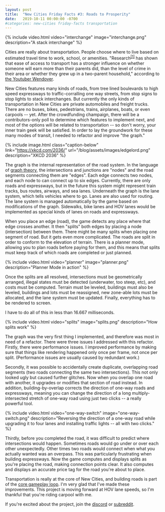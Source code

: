 ```yaml
---
layout: post
title:  "New Cities Friday Facts #3: Roads to Prosperity"
date:   2019-10-11 00:00:00 -0700
#categories: new-cities friday-facts transportation
---
```


{% include video.html video="interchange" image="interchange.png"
  description="A stack interchange" %}

Cities are really about transportation. People choose where to live based on estimated travel time to work, school, or amenities. "Research<sup>[&#91;1&#93;][1]</sup> has shown that ease of access to transport has a stronger influence on whether someone will earn more than their parents did, than the level of crime in their area or whether they grew up in a two-parent household," according to [the Youtuber Wendover].

New Cities features many kinds of roads, from tree lined boulevards to high speed expressways to traffic-corralling one way streets, from stop signs to stop lights to stack interchanges. But currently the only kinds of transportation in New Cities are private automobiles and freight trucks. There are no buses, bikes, pedestrians, trains, airplanes, boats, or even carpools -- yet. After the crowdfunding champaign, there will be a contributors-only poll to determine which features to implement next, and most of the options will be related to transportation -- so don't worry, your inner train geek will be satisfied. In order to lay the groundwork for these many modes of transit, I needed to refactor and improve "the graph."

{% include image.html class="caption-below"
  link="https://xkcd.com/2036/"
  url="/blog/assets/images/edgelord.png"
  description="XKCD 2036" %}

The graph is the internal representation of the road system. In the language of [graph theory], the intersections and junctions are "nodes" and the road segments connecting them are "edges". Each edge connects two nodes, and each node to can connect up to six edges. Currently, there are only roads and expressways, but in the future this system might represent train tracks, bus routes, airways, and sea lanes. Underneath the graph is the lane system, which tells vehicles where to go. Lanes are also used for routing. The lane system is managed automatically by the game based on modifications of the graph. Sidewalks, bike lanes and HOV lanes would be implemented as special kinds of lanes on roads and expressways.

When you place an edge (road), the game detects any place where that edge crosses another. It then "splits" both edges by placing a node (intersection) between them. There might be many splits when placing one segment of road. But it gets even more complicated. The roads are split in order to conform to the elevation of terrain. There is a planner mode, allowing you to plan roads before paying for them, and this means that splits must keep track of which roads are completed or just planned.

{% include video.html video="planner" image="planner.png"
  description="Planner Mode in action" %}

Once the splits are all resolved, intersections must be geometrically arranged, illegal states must be detected (underwater, too steep, etc), and costs must be computed. Terrain must be leveled, buildings must also be leveled, buildings and lots must be reassigned, new zone-able lots must be allocated, and the lane system must be updated. Finally, everything has to be rendered to screen.

I have to do all of this in less than 16.667 milliseconds.

{% include video.html video="splits" image="splits.png"
  description="How splits work" %}

The graph was the very first thing I implemented, and therefore was most in need of a refactor. There were three issues I addressed with this refactor. Firstly, there were performance issues. I improved performance by making sure that things like rendering happened only once per frame, not once per split. (Performance issues are usually caused by redundant work.)

Secondly, it was possible to accidentally create duplicate, overlapping road segments (two roads connecting the same two intersections). This not only looked ugly but caused further glitches. Now when you overlap one road with another, it upgrades or modifies that section of road instead. In addition, building-by-overlap corrects the direction of one-way roads and expressways, meaning you can change the direction of a long multiply-intersected stretch of one-way road using just two clicks -- a really powerful tool.

{% include video.html video="one-way-switch" image="one-way-switch.png"
  description="Reversing the direction of a one-way road while upgrading it to four lanes and installing traffic lights -- all with two clicks." %}

Thirdly, before you completed the road, it was difficult to predict where intersections would happen. Sometimes roads would go under or over each other unexpectedly. Other times two roads would connect when what you actually wanted was an overpass. This was particularly frustrating when building expressways. Now the game computes and displays splits as you're placing the road, making connection points clear. It also computes and displays an accurate price tag for the road you're about to place.

Transportation is really at the core of New Cities, and building roads is part of the [core gameplay loop]. I'm very glad that I've made these improvements. This project is moving forward at HOV lane speeds, so I'm thankful that you're riding carpool with me.

If you're excited about the project, join the [discord] or [subreddit].

[the Youtuber Wendover]: https://youtu.be/fwjwePe-HmA
[1]: https://nascsp.org/wp-content/uploads/2018/02/issuebrief-benefitsofruralpublictransportation.pdf
[graph theory]: https://en.wikipedia.org/wiki/Graph_theory
[core gameplay loop]: https://gameanalytics.com/blog/how-to-perfect-your-games-core-loop.html
[subreddit]: https://www.reddit.com/r/New_Cities
[discord]: https://discord.gg/udgeB2E
